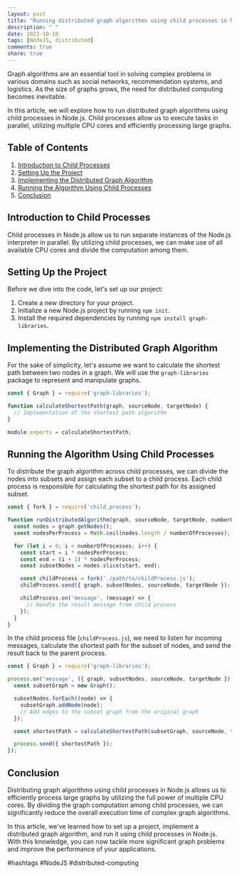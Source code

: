 ```yaml
---
layout: post
title: "Running distributed graph algorithms using child processes in Node.js"
description: " "
date: 2023-10-10
tags: [NodeJS, distributed]
comments: true
share: true
---
```


Graph algorithms are an essential tool in solving complex problems in various domains such as social networks, recommendation systems, and logistics. As the size of graphs grows, the need for distributed computing becomes inevitable.

In this article, we will explore how to run distributed graph algorithms using child processes in Node.js. Child processes allow us to execute tasks in parallel, utilizing multiple CPU cores and efficiently processing large graphs.

## Table of Contents
1. [Introduction to Child Processes](#introduction-to-child-processes)
2. [Setting Up the Project](#setting-up-the-project)
3. [Implementing the Distributed Graph Algorithm](#implementing-the-distributed-graph-algorithm)
4. [Running the Algorithm Using Child Processes](#running-the-algorithm-using-child-processes)
5. [Conclusion](#conclusion)

## Introduction to Child Processes

Child processes in Node.js allow us to run separate instances of the Node.js interpreter in parallel. By utilizing child processes, we can make use of all available CPU cores and divide the computation among them.

## Setting Up the Project

Before we dive into the code, let's set up our project:

1. Create a new directory for your project.
2. Initialize a new Node.js project by running `npm init`.
3. Install the required dependencies by running `npm install graph-libraries`.

## Implementing the Distributed Graph Algorithm

For the sake of simplicity, let's assume we want to calculate the shortest path between two nodes in a graph. We will use the `graph-libraries` package to represent and manipulate graphs.

```javascript
const { Graph } = require('graph-libraries');

function calculateShortestPath(graph, sourceNode, targetNode) {
  // Implementation of the shortest path algorithm
}

module.exports = calculateShortestPath;
```

## Running the Algorithm Using Child Processes

To distribute the graph algorithm across child processes, we can divide the nodes into subsets and assign each subset to a child process. Each child process is responsible for calculating the shortest path for its assigned subset.

```javascript
const { fork } = require('child_process');

function runDistributedAlgorithm(graph, sourceNode, targetNode, numberOfProcesses) {
  const nodes = graph.getNodes();
  const nodesPerProcess = Math.ceil(nodes.length / numberOfProcesses);

  for (let i = 0; i < numberOfProcesses; i++) {
    const start = i * nodesPerProcess;
    const end = (i + 1) * nodesPerProcess;
    const subsetNodes = nodes.slice(start, end);

    const childProcess = fork('./path/to/childProcess.js');
    childProcess.send({ graph, subsetNodes, sourceNode, targetNode });

    childProcess.on('message', (message) => {
      // Handle the result message from child process
    });
  }
}
```

In the child process file (`childProcess.js`), we need to listen for incoming messages, calculate the shortest path for the subset of nodes, and send the result back to the parent process.

```javascript
const { Graph } = require('graph-libraries');

process.on('message', ({ graph, subsetNodes, sourceNode, targetNode }) => {
  const subsetGraph = new Graph();

  subsetNodes.forEach((node) => {
    subsetGraph.addNode(node);
    // Add edges to the subset graph from the original graph
  });

  const shortestPath = calculateShortestPath(subsetGraph, sourceNode, targetNode);

  process.send({ shortestPath });
});
```

## Conclusion

Distributing graph algorithms using child processes in Node.js allows us to efficiently process large graphs by utilizing the full power of multiple CPU cores. By dividing the graph computation among child processes, we can significantly reduce the overall execution time of complex graph algorithms.

In this article, we've learned how to set up a project, implement a distributed graph algorithm, and run it using child processes in Node.js. With this knowledge, you can now tackle more significant graph problems and improve the performance of your applications.

#hashtags #NodeJS #distributed-computing